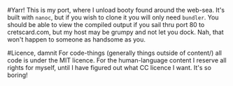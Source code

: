 #Yarr!
This is my port, where I unload booty found around the web-sea. It's built with `nanoc`, but if you wish to clone it you will only need `bundler`. You should be able to view the compiled output if you sail thru port 80 to cretscard.com, but my host may be grumpy and not let you dock. Nah, that won't happen to someone as handsome as you. 

#Licence, damnit
For code-things (generally things outside of content/) all code is under the MIT licence. For the human-language content I reserve all rights for myself, until I have figured out what CC licence I want. It's so boring! 
